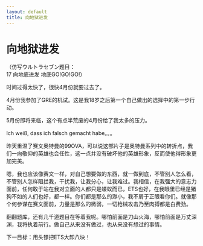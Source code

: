 ```yaml
---
layout: default
title: 向地狱进发
---
```

# 向地狱进发
（仿写ウルトラセブン题目：<br/>
17 向地底进发 地底GO!GO!GO!）

时间过得太快了，很快4月份就要过去了。

4月份我参加了GRE的机试。这是我18岁之后第一个自己做出的选择中的第一步行动。

5月份即将来临，这个有点半荒废的4月份给了我太多的压力。

Ich weiß, dass ich falsch gemacht habe。。。

昨天重温了赛文奥特曼的99OVA，可以说这部片子是奥特曼系列中的转折点，我们一向敬仰的英雄也会任性，这一点并没有破坏他的英雄形象，反而使他得形象更加完美。

嗯，我也应该像赛文一样，对自己想要做的东西，就一做到底，不管别人怎么看，不管别人怎样阻拦我，干扰我，让我分心，让我难过。我相信，在我强大的意志力面前，任何敢于站在我对立面的人都只是蝼蚁而已，ETS也好，在我眼里已经是猪狗不如的人们也好，都一样。你们都是那么的渺小，我不屑于正眼看你们。就像那个何参谋在赛文面前，力量是那么的微弱，一切枪械攻击乃至肉搏都是白费劲。

翻翻题库，还有几千道题目在等着我呢。哪怕前面是刀山火海，哪怕前面是万丈深渊，我将执着前行。做自己从来没有做过，也从来没有想过的事情。

下一目标：用头镖把ETS大卸八块！
